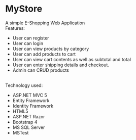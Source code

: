# MyStore
A simple E-Shopping Web Application<br>
Features:
- User can register
- User can login
- User can view products by category
- User can add products to cart
- User can view cart contents as well as subtotal and total
- User can enter shipping details and checkout.
- Admin can CRUD products
<br>
Technology used:

- ASP.NET MVC 5
- Entity Framework 
- Identity Framework
- HTML5
- ASP.NET Razor
- Bootstrap 4
- MS SQL Server
- MSTest

